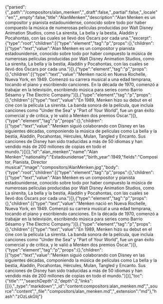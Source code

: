 {"parsed":{"_path":"/compositors/alan_menken","_draft":false,"_partial":false,"_locale":"en","_empty":false,"title":"AlanMenken","description":"Alan Menken es un compositor y pianista estadounidense, conocido sobre todo por haber compuesto la música de numerosas películas producidas por Walt Disney Animation Studios, como La sirenita, La bella y la bestia, Aladdín y Pocahontas, con las cuales se llevó dos Óscars por cada una.","excerpt":{"type":"root","children":[{"type":"element","tag":"p","props":{},"children":[{"type":"text","value":"Alan Menken es un compositor y pianista estadounidense, conocido sobre todo por haber compuesto la música de numerosas películas producidas por Walt Disney Animation Studios, como La sirenita, La bella y la bestia, Aladdín y Pocahontas, con las cuales se llevó dos Óscars por cada una."}]},{"type":"element","tag":"p","props":{},"children":[{"type":"text","value":"Menken nació en Nueva Rochelle, Nueva York, en 1949. Comenzó su carrera musical a una edad temprana, tocando el piano y escribiendo canciones. En la década de 1970, comenzó a trabajar en la televisión, escribiendo música para series como Barrio Sésamo y The Electric Company."}]},{"type":"element","tag":"p","props":{},"children":[{"type":"text","value":"En 1989, Menken hizo su debut en el cine con la película La sirenita. La banda sonora de la película, que incluía canciones como \"Under the Sea\" y \"Part of Your World\", fue un gran éxito comercial y de crítica, y le valió a Menken dos premios Óscar."}]},{"type":"element","tag":"p","props":{},"children":[{"type":"text","value":"Menken siguió colaborando con Disney en las siguientes décadas, componiendo la música de películas como La bella y la bestia, Aladdín, Pocahontas, Hércules, Mulan, Tangled y Encanto. Sus canciones de Disney han sido traducidas a más de 50 idiomas y han vendido más de 200 millones de copias en todo el mundo."}]}]},"id":"alan_menken","name":"Alan Menken","nationality":"Estadounidense","birth_year":1949,"fields":"Compositor, Pianista, Director musical","image":"compositors/AlanMenken.jpg","body":{"type":"root","children":[{"type":"element","tag":"p","props":{},"children":[{"type":"text","value":"Alan Menken es un compositor y pianista estadounidense, conocido sobre todo por haber compuesto la música de numerosas películas producidas por Walt Disney Animation Studios, como La sirenita, La bella y la bestia, Aladdín y Pocahontas, con las cuales se llevó dos Óscars por cada una."}]},{"type":"element","tag":"p","props":{},"children":[{"type":"text","value":"Menken nació en Nueva Rochelle, Nueva York, en 1949. Comenzó su carrera musical a una edad temprana, tocando el piano y escribiendo canciones. En la década de 1970, comenzó a trabajar en la televisión, escribiendo música para series como Barrio Sésamo y The Electric Company."}]},{"type":"element","tag":"p","props":{},"children":[{"type":"text","value":"En 1989, Menken hizo su debut en el cine con la película La sirenita. La banda sonora de la película, que incluía canciones como \"Under the Sea\" y \"Part of Your World\", fue un gran éxito comercial y de crítica, y le valió a Menken dos premios Óscar."}]},{"type":"element","tag":"p","props":{},"children":[{"type":"text","value":"Menken siguió colaborando con Disney en las siguientes décadas, componiendo la música de películas como La bella y la bestia, Aladdín, Pocahontas, Hércules, Mulan, Tangled y Encanto. Sus canciones de Disney han sido traducidas a más de 50 idiomas y han vendido más de 200 millones de copias en todo el mundo."}]}],"toc":{"title":"","searchDepth":2,"depth":2,"links":[]}},"_type":"markdown","_id":"content:compositors:alan_menken.md","_source":"content","_file":"compositors/alan_menken.md","_extension":"md"},"hash":"zOzLskGlij"}
